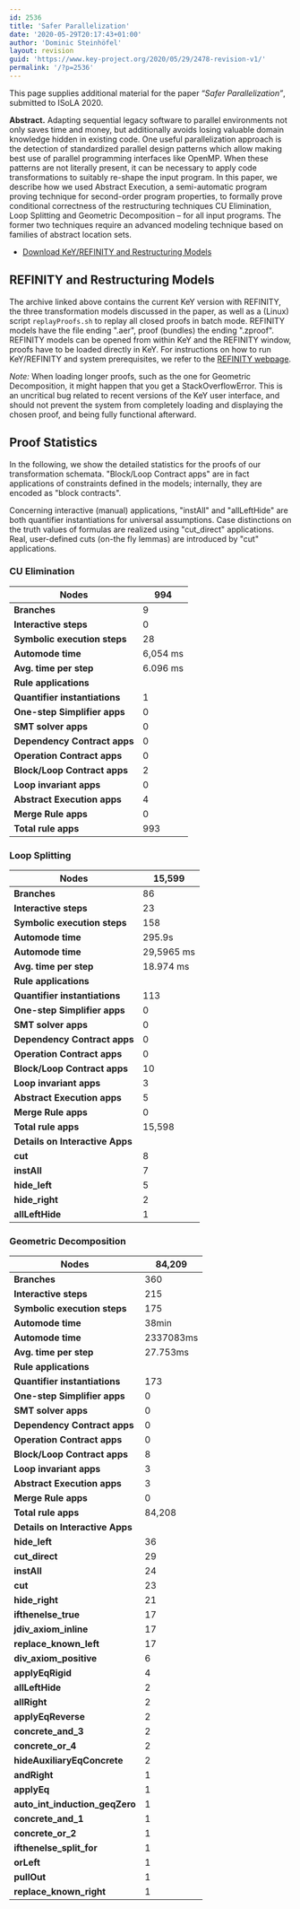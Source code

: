 ```yaml
---
id: 2536
title: 'Safer Parallelization'
date: '2020-05-29T20:17:43+01:00'
author: 'Dominic Steinhöfel'
layout: revision
guid: 'https://www.key-project.org/2020/05/29/2478-revision-v1/'
permalink: '/?p=2536'
---
```


This page supplies additional material for the paper “*Safer Parallelization”*, submitted to ISoLA 2020.

**Abstract.** Adapting sequential legacy software to parallel environments not only saves time and money, but additionally avoids losing valuable domain knowledge hidden in existing code. One useful parallelization approach is the detection of standardized parallel design patterns which allow making best use of parallel programming interfaces like OpenMP. When these patterns are not literally present, it can be necessary to apply code transformations to suitably re-shape the input program. In this paper, we describe how we used Abstract Execution, a semi-automatic program proving technique for second-order program properties, to formally prove conditional correctness of the restructuring techniques CU Elimination, Loop Splitting and Geometric Decomposition – for all input programs. The former two techniques require an advanced modeling technique based on families of abstract location sets.

- [<span aria-hidden="true" class="glyphicon glyphicon-download-alt"></span> Download KeY/REFINITY and Restructuring Models](/material/SaferParallelization/REFINITY-RestructuringModels.zip)

## REFINITY and Restructuring Models

The archive linked above contains the current KeY version with REFINITY, the three transformation models discussed in the paper, as well as a (Linux) script `replayProofs.sh` to replay all closed proofs in batch mode. REFINITY models have the file ending ".aer", proof (bundles) the ending ".zproof". REFINITY models can be opened from within KeY and the REFINITY window, proofs have to be loaded directly in KeY. For instructions on how to run KeY/REFINITY and system prerequisites, we refer to the [REFINITY webpage](https://www.key-project.org/refinity/).

*Note:* When loading longer proofs, such as the one for Geometric Decomposition, it might happen that you get a StackOverflowError. This is an uncritical bug related to recent versions of the KeY user interface, and should not prevent the system from completely loading and displaying the chosen proof, and being fully functional afterward.

## Proof Statistics

In the following, we show the detailed statistics for the proofs of our transformation schemata. "Block/Loop Contract apps" are in fact applications of constraints defined in the models; internally, they are encoded as "block contracts".

Concerning interactive (manual) applications, "instAll" and "allLeftHide" are both quantifier instantiations for universal assumptions. Case distinctions on the truth values of formulas are realized using "cut\_direct" applications. Real, user-defined cuts (on-the fly lemmas) are introduced by "cut" applications.

### CU Elimination

| **Nodes** | 994 |
|---|---|
| **Branches** | 9 |
| **Interactive steps** | 0 |
| **Symbolic execution steps** | 28 |
| **Automode time** | 6,054 ms |
| **Avg. time per step** | 6.096 ms |
| **Rule applications** |
| **Quantifier instantiations** | 1 |
| **One-step Simplifier apps** | 0 |
| **SMT solver apps** | 0 |
| **Dependency Contract apps** | 0 |
| **Operation Contract apps** | 0 |
| **Block/Loop Contract apps** | 2 |
| **Loop invariant apps** | 0 |
| **Abstract Execution apps** | 4 |
| **Merge Rule apps** | 0 |
| **Total rule apps** | 993 |

### Loop Splitting

| **Nodes** | 15,599 |
|---|---|
| **Branches** | 86 |
| **Interactive steps** | 23 |
| **Symbolic execution steps** | 158 |
| **Automode time** | 295.9s |
| **Automode time** | 29,5965 ms |
| **Avg. time per step** | 18.974 ms |
| **Rule applications** |
| **Quantifier instantiations** | 113 |
| **One-step Simplifier apps** | 0 |
| **SMT solver apps** | 0 |
| **Dependency Contract apps** | 0 |
| **Operation Contract apps** | 0 |
| **Block/Loop Contract apps** | 10 |
| **Loop invariant apps** | 3 |
| **Abstract Execution apps** | 5 |
| **Merge Rule apps** | 0 |
| **Total rule apps** | 15,598 |
| **Details on Interactive Apps** |
| **cut** | 8 |
| **instAll** | 7 |
| **hide\_left** | 5 |
| **hide\_right** | 2 |
| **allLeftHide** | 1 |

### Geometric Decomposition

| **Nodes** | 84,209 |
|---|---|
| **Branches** | 360 |
| **Interactive steps** | 215 |
| **Symbolic execution steps** | 175 |
| **Automode time** | 38min |
| **Automode time** | 2337083ms |
| **Avg. time per step** | 27.753ms |
| **Rule applications** |
| **Quantifier instantiations** | 173 |
| **One-step Simplifier apps** | 0 |
| **SMT solver apps** | 0 |
| **Dependency Contract apps** | 0 |
| **Operation Contract apps** | 0 |
| **Block/Loop Contract apps** | 8 |
| **Loop invariant apps** | 3 |
| **Abstract Execution apps** | 3 |
| **Merge Rule apps** | 0 |
| **Total rule apps** | 84,208 |
| **Details on Interactive Apps** |
| **hide\_left** | 36 |
| **cut\_direct** | 29 |
| **instAll** | 24 |
| **cut** | 23 |
| **hide\_right** | 21 |
| **ifthenelse\_true** | 17 |
| **jdiv\_axiom\_inline** | 17 |
| **replace\_known\_left** | 17 |
| **div\_axiom\_positive** | 6 |
| **applyEqRigid** | 4 |
| **allLeftHide** | 2 |
| **allRight** | 2 |
| **applyEqReverse** | 2 |
| **concrete\_and\_3** | 2 |
| **concrete\_or\_4** | 2 |
| **hideAuxiliaryEqConcrete** | 2 |
| **andRight** | 1 |
| **applyEq** | 1 |
| **auto\_int\_induction\_geqZero** | 1 |
| **concrete\_and\_1** | 1 |
| **concrete\_or\_2** | 1 |
| **ifthenelse\_split\_for** | 1 |
| **orLeft** | 1 |
| **pullOut** | 1 |
| **replace\_known\_right** | 1 |